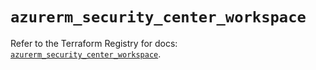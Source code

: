 # `azurerm_security_center_workspace`

Refer to the Terraform Registry for docs: [`azurerm_security_center_workspace`](https://registry.terraform.io/providers/hashicorp/azurerm/4.19.0/docs/resources/security_center_workspace).
